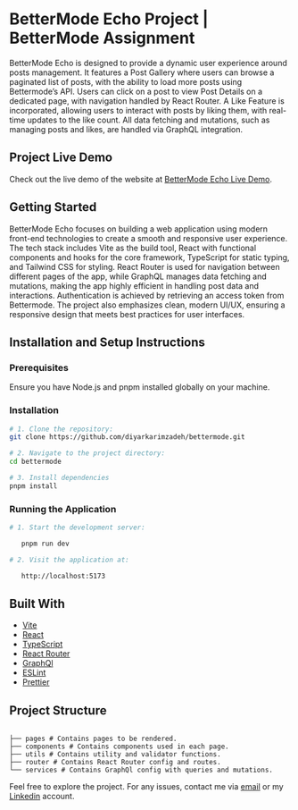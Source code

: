 # BetterMode Echo Project | BetterMode Assignment

BetterMode Echo is designed to provide a dynamic user experience around posts management. It features a Post Gallery where users can browse a paginated list of posts, with the ability to load more posts using Bettermode’s API. Users can click on a post to view Post Details on a dedicated page, with navigation handled by React Router. A Like Feature is incorporated, allowing users to interact with posts by liking them, with real-time updates to the like count. All data fetching and mutations, such as managing posts and likes, are handled via GraphQL integration.

## Project Live Demo

Check out the live demo of the website at [BetterMode Echo Live Demo](https://bettermodecho.vercel.app/).

## Getting Started

BetterMode Echo focuses on building a web application using modern front-end technologies to create a smooth and responsive user experience. The tech stack includes Vite as the build tool, React with functional components and hooks for the core framework, TypeScript for static typing, and Tailwind CSS for styling. React Router is used for navigation between different pages of the app, while GraphQL manages data fetching and mutations, making the app highly efficient in handling post data and interactions. Authentication is achieved by retrieving an access token from Bettermode. The project also emphasizes clean, modern UI/UX, ensuring a responsive design that meets best practices for user interfaces.

## Installation and Setup Instructions

### Prerequisites

Ensure you have Node.js and pnpm installed globally on your machine.

### Installation

```bash
# 1. Clone the repository:
git clone https://github.com/diyarkarimzadeh/bettermode.git

# 2. Navigate to the project directory:
cd bettermode

# 3. Install dependencies
pnpm install
```

### Running the Application

```bash
# 1. Start the development server:

   pnpm run dev

# 2. Visit the application at:

   http://localhost:5173
```

## Built With

- [Vite](https://vitejs.dev/)
- [React](https://react.dev/)
- [TypeScript](https://www.typescriptlang.org/)
- [React Router](https://reactrouter.com/en/main)
- [GraphQl](https://graphql.org/)
- [ESLint](https://eslint.org/)
- [Prettier](https://prettier.io/)

## Project Structure

```

├── pages # Contains pages to be rendered.
├── components # Contains components used in each page.
├── utils # Contains utility and validator functions.
├── router # Contains React Router config and routes.
└── services # Contains GraphQl config with queries and mutations.

```

Feel free to explore the project. For any issues, contact me via [email](mailto://diyar1379@gmail.com) or my [Linkedin](https://www.linkedin.com/in/diyarkarimzadeh/) account.
